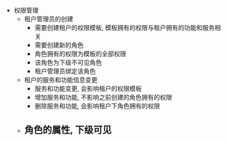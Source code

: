 - 权限管理
	- 租户管理员的创建
		- 需要创建租户的权限模板, 模板拥有的权限与租户拥有的功能和服务相关
		- 需要创建新的角色
		- 角色拥有的权限为模板的全部权限
		- 该角色为下级不可见角色
		- 租户管理员绑定该角色
	- 租户的服务和功能信息变更
		- 服务和功能变更, 会影响租户的权限模板 
		- 增加服务和功能, 不影响之前创建的角色拥有的权限
		- 删除服务和功能, 会影响租户下角色拥有的权限
	- 角色的属性, 下级可见
		- 